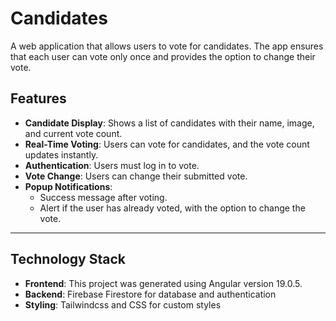 # Candidates

A web application that allows users to vote for candidates. The app ensures that each user can vote only once and provides the option to change their vote.

## Features

- **Candidate Display**: Shows a list of candidates with their name, image, and current vote count.
- **Real-Time Voting**: Users can vote for candidates, and the vote count updates instantly.
- **Authentication**: Users must log in to vote.
- **Vote Change**: Users can change their submitted vote.
- **Popup Notifications**:
  - Success message after voting.
  - Alert if the user has already voted, with the option to change the vote.

---

## Technology Stack

- **Frontend**: This project was generated using Angular version 19.0.5.
- **Backend**: Firebase Firestore for database and authentication
- **Styling**: Tailwindcss and CSS for custom styles
